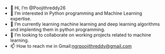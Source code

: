 - 👋 Hi, I’m @Poojithreddy26
- 👀 I’m interested in Python programming and Machine Learning expertise.
- 🌱 I’m currently learning machine learning and deep learning algorithms and implenting them in python programming.
- 💞️ I’m looking to collaborate on working projects related to machine learning.
- 📫 How to reach me in Gmail:ngrpoojithreddy@gmail.com

<!---
Poojithreddy26/Poojithreddy26 is a ✨ special ✨ repository because its `README.md` (this file) appears on your GitHub profile.
You can click the Preview link to take a look at your changes.
--->
